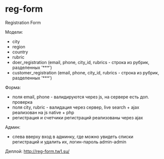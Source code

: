 # reg-form
Registration Form

Модели: 
- city
- region
- country
- rubric
- doer_registration (email, phone, city_id, rubrics - строка из рубрик, разделенных '***')
- customer_registration (email, phone, city_id, rubrics - строка из рубрик, разделенных '***')

Форма:
- поля email, phone - валидируются через js, на сервере есть доп. проверка
- поля city, rubric - валидация через сервер, live search + ajax реализован на js native + php
- регистрация и счетчики регистраций реализованы через ajax

Админ:
- слева вверху вход в админку, где можно увидеть списки регистраций и удалить их, логин-пароль admin-admin

Деплой: http://reg-form.tw1.su/

